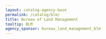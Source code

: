 ```yaml
---
layout: catalog-agency-base
permalink: /catalog/blm/
title: Bureau of Land Management
tooltip: BLM
agency_sponsor: bureau_land_management_blm
---
```


